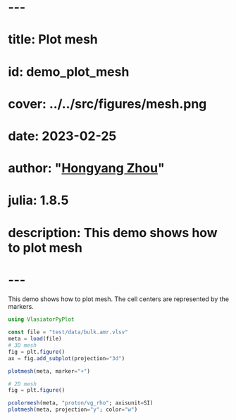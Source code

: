 # ---
# title: Plot mesh
# id: demo_plot_mesh
# cover: ../../src/figures/mesh.png
# date: 2023-02-25
# author: "[Hongyang Zhou](https://github.com/henry2004y)"
# julia: 1.8.5
# description: This demo shows how to plot mesh
# ---

This demo shows how to plot mesh. The cell centers are represented by the markers.
```julia
using VlasiatorPyPlot

const file = "test/data/bulk.amr.vlsv"
meta = load(file)
# 3D mesh
fig = plt.figure()
ax = fig.add_subplot(projection="3d")

plotmesh(meta, marker="+")

# 2D mesh
fig = plt.figure()

pcolormesh(meta, "proton/vg_rho"; axisunit=SI)
plotmesh(meta, projection="y"; color="w")
```